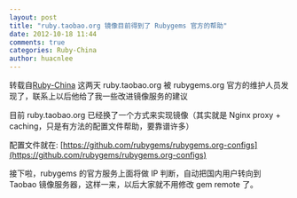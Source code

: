 ```yaml
---
layout: post
title: "ruby.taobao.org 镜像目前得到了 Rubygems 官方的帮助"
date: 2012-10-18 11:44
comments: true
categories: Ruby-China
author: huacnlee
---
```

转载自[Ruby-China](http://ruby-china.org/topics/4764)
这两天 ruby.taobao.org 被 rubygems.org
官方的维护人员发现了，联系上以后他给了我一些改进镜像服务的建议

目前 ruby.taobao.org 已经换了一个方式来实现镜像（其实就是 Nginx proxy +
caching，只是有方法的配置文件帮助，要靠谱许多）

配置文件就在:
[https://github.com/rubygems/rubygems.org-configs](https://github.com/rubygems/rubygems.org-configs)

接下啦，rubygems 的官方服务上面将做 IP 判断，自动把国内用户转向到 Taobao
镜像服务器，这样一来，以后大家就不用修改 gem remote 了。
